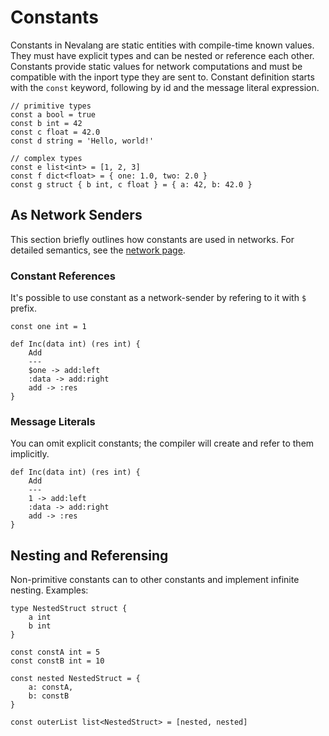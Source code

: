 # Constants

Constants in Nevalang are static entities with compile-time known values. They must have explicit types and can be nested or reference each other. Constants provide static values for network computations and must be compatible with the inport type they are sent to. Constant definition starts with the `const` keyword, following by id and the message literal expression.

```neva
// primitive types
const a bool = true
const b int = 42
const c float = 42.0
const d string = 'Hello, world!'

// complex types
const e list<int> = [1, 2, 3]
const f dict<float> = { one: 1.0, two: 2.0 }
const g struct { b int, c float } = { a: 42, b: 42.0 }
```

## As Network Senders

This section briefly outlines how constants are used in networks. For detailed semantics, see the [network page](./networks.md).

### Constant References

It's possible to use constant as a network-sender by refering to it with `$` prefix.

```neva
const one int = 1

def Inc(data int) (res int) {
    Add
    ---
    $one -> add:left
    :data -> add:right
    add -> :res
}
```

### Message Literals

You can omit explicit constants; the compiler will create and refer to them implicitly.

```neva
def Inc(data int) (res int) {
    Add
    ---
    1 -> add:left
    :data -> add:right
    add -> :res
}
```

## Nesting and Referensing

Non-primitive constants can to other constants and implement infinite nesting. Examples:

```neva
type NestedStruct struct {
    a int
    b int
}

const constA int = 5
const constB int = 10

const nested NestedStruct = {
    a: constA,
    b: constB
}

const outerList list<NestedStruct> = [nested, nested]
```
